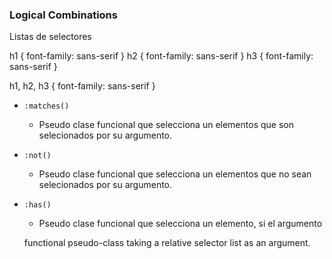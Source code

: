 ### Logical Combinations

 Listas de selectores

h1 { font-family: sans-serif }
h2 { font-family: sans-serif }
h3 { font-family: sans-serif }

h1, h2, h3 { font-family: sans-serif }

- ```:matches()```
    
    - Pseudo clase funcional que selecciona un elementos que son selecionados por su argumento.

- ```:not()```
    
    - Pseudo clase funcional que selecciona un elementos que no sean selecionados por su argumento.

- ```:has()```
    - Pseudo clase funcional que selecciona un elemento, si el argumento 

    functional pseudo-class taking a relative selector list as an argument. 